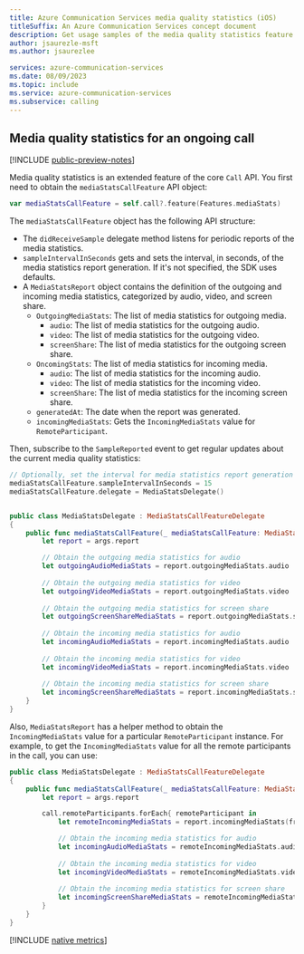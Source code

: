 ```yaml
---
title: Azure Communication Services media quality statistics (iOS)
titleSuffix: An Azure Communication Services concept document
description: Get usage samples of the media quality statistics feature for iOS native.
author: jsaurezle-msft
ms.author: jsaurezlee

services: azure-communication-services
ms.date: 08/09/2023
ms.topic: include
ms.service: azure-communication-services
ms.subservice: calling
---
```


## Media quality statistics for an ongoing call

[!INCLUDE [public-preview-notes](../../../../includes/public-preview-include.md)]

Media quality statistics is an extended feature of the core `Call` API. You first need to obtain the `mediaStatsCallFeature` API object:

```swift
var mediaStatsCallFeature = self.call?.feature(Features.mediaStats)
```

The `mediaStatsCallFeature` object has the following API structure:

- The `didReceiveSample` delegate method listens for periodic reports of the media statistics.
- `sampleIntervalInSeconds` gets and sets the interval, in seconds, of the media statistics report generation. If it's not specified, the SDK uses defaults.
- A `MediaStatsReport` object contains the definition of the outgoing and incoming media statistics, categorized by audio, video, and screen share.
  - `OutgoingMediaStats`: The list of media statistics for outgoing media.
    - `audio`: The list of media statistics for the outgoing audio.
    - `video`: The list of media statistics for the outgoing video.
    - `screenShare`: The list of media statistics for the outgoing screen share.
  - `OncomingStats`: The list of media statistics for incoming media.
    - `audio`: The list of media statistics for the incoming audio.
    - `video`: The list of media statistics for the incoming video.
    - `screenShare`: The list of media statistics for the incoming screen share.
  - `generatedAt`: The date when the report was generated.
  - `incomingMediaStats`: Gets the `IncomingMediaStats` value for `RemoteParticipant`.

Then, subscribe to the `SampleReported` event to get regular updates about the current media quality statistics:

```swift
// Optionally, set the interval for media statistics report generation
mediaStatsCallFeature.sampleIntervalInSeconds = 15
mediaStatsCallFeature.delegate = MediaStatsDelegate()


public class MediaStatsDelegate : MediaStatsCallFeatureDelegate
{
    public func mediaStatsCallFeature(_ mediaStatsCallFeature: MediaStatsCallFeature, didReceiveSample args: MediaStatsReportEventArgs) {
        let report = args.report

        // Obtain the outgoing media statistics for audio
        let outgoingAudioMediaStats = report.outgoingMediaStats.audio
    
        // Obtain the outgoing media statistics for video
        let outgoingVideoMediaStats = report.outgoingMediaStats.video
    
        // Obtain the outgoing media statistics for screen share
        let outgoingScreenShareMediaStats = report.outgoingMediaStats.screenShare
    
        // Obtain the incoming media statistics for audio
        let incomingAudioMediaStats = report.incomingMediaStats.audio
    
        // Obtain the incoming media statistics for video
        let incomingVideoMediaStats = report.incomingMediaStats.video
    
        // Obtain the incoming media statistics for screen share
        let incomingScreenShareMediaStats = report.incomingMediaStats.screenShare
    }
}
```

Also, `MediaStatsReport` has a helper method to obtain the `IncomingMediaStats` value for a particular `RemoteParticipant` instance.
For example, to get the `IncomingMediaStats` value for all the remote participants in the call, you can use:

```swift
public class MediaStatsDelegate : MediaStatsCallFeatureDelegate
{
    public func mediaStatsCallFeature(_ mediaStatsCallFeature: MediaStatsCallFeature, didReceiveSample args: MediaStatsReportEventArgs) {
        let report = args.report

        call.remoteParticipants.forEach{ remoteParticipant in
            let remoteIncomingMediaStats = report.incomingMediaStats(fromParticipant: remoteParticipant.identifier)

            // Obtain the incoming media statistics for audio
            let incomingAudioMediaStats = remoteIncomingMediaStats.audio
        
            // Obtain the incoming media statistics for video
            let incomingVideoMediaStats = remoteIncomingMediaStats.video
        
            // Obtain the incoming media statistics for screen share
            let incomingScreenShareMediaStats = remoteIncomingMediaStats.screenShare
        }
    }
}
```

[!INCLUDE [native metrics](media-stats-native-metrics.md)]
